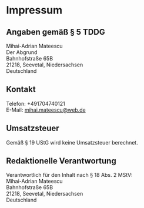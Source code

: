 # Impressum

## Angaben gemäß § 5 TDDG

Mihai-Adrian Mateescu \
Der Abgrund \
Bahnhofstraße 65B \
21218, Seevetal, Niedersachsen \
Deutschland

## Kontakt

Telefon: +491704740121 \
E-Mail: mihai.mateescu@web.de

## Umsatzsteuer

Gemäß § 19 UStG wird keine Umsatzsteuer berechnet.

## Redaktionelle Verantwortung

Verantwortlich für den Inhalt nach § 18 Abs. 2 MStV: \
Mihai-Adrian Mateescu \
Bahnhofstraße 65B \
21218, Seevetal, Niedersachsen \
Deutschland
